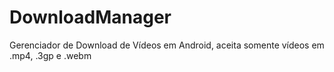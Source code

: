 # DownloadManager
Gerenciador de Download de Vídeos em Android, aceita somente vídeos em .mp4, .3gp e .webm
